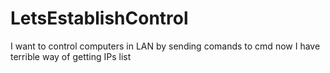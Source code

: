 # LetsEstablishControl
I want to control computers in LAN by sending comands to cmd
now I have terrible way of getting IPs list

